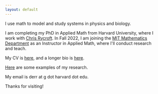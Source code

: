 ```yaml
---
layout: default
---
```


I use math to model and study systems in physics and biology.

I am completing my PhD in Applied Math from Harvard University, where I work with [Chris Rycroft](https://people.seas.harvard.edu/~chr). In Fall 2022, I am joining the [MIT Mathematics Department](https://math.mit.edu) as an Instructor in Applied Math, where I'll conduct research and teach.

My CV is [here](/assets/files/cv.pdf), and a longer bio is [here](/biography.html).

[Here](/research.html) are some examples of my research.

My email is derr at g dot harvard dot edu.

Thanks for visiting!
